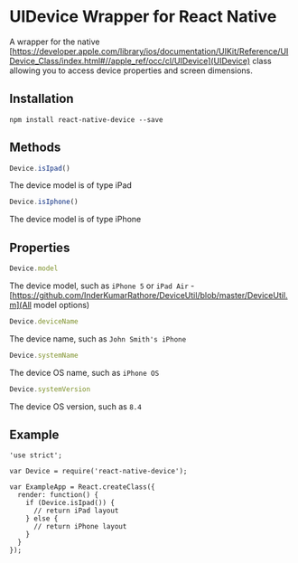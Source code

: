 # UIDevice Wrapper for React Native

A wrapper for the native [https://developer.apple.com/library/ios/documentation/UIKit/Reference/UIDevice_Class/index.html#//apple_ref/occ/cl/UIDevice](UIDevice) class allowing you to access device properties and screen dimensions.

## Installation

```
npm install react-native-device --save
```

## Methods

```javascript
Device.isIpad()
```

The device model is of type iPad

```javascript
Device.isIphone()
```

The device model is of type iPhone

## Properties

```javascript
Device.model
```

The device model, such as `iPhone 5` or `iPad Air` - [https://github.com/InderKumarRathore/DeviceUtil/blob/master/DeviceUtil.m](All model options)

```javascript
Device.deviceName
```

The device name, such as `John Smith's iPhone`

```javascript
Device.systemName
```

The device OS name, such as `iPhone OS`

```javascript
Device.systemVersion
```

The device OS version, such as `8.4`

## Example

```
'use strict';

var Device = require('react-native-device');

var ExampleApp = React.createClass({
  render: function() {
    if (Device.isIpad()) {
      // return iPad layout
    } else {
      // return iPhone layout
    }
  }
});
```
